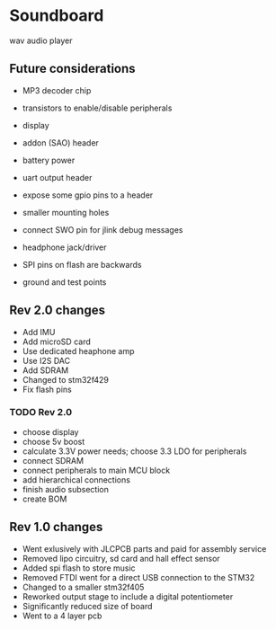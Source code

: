# Soundboard

wav audio player

## Future considerations

- MP3 decoder chip
- transistors to enable/disable peripherals
- display
- addon (SAO)  header
- battery power

- uart output header
- expose some gpio pins to a header
- smaller mounting holes
- connect SWO pin for jlink debug messages
- headphone jack/driver

- SPI pins on flash are backwards
- ground and test points

## Rev 2.0 changes

- Add IMU
- Add microSD card
- Use dedicated heaphone amp
- Use I2S DAC 
- Add SDRAM
- Changed to stm32f429
- Fix flash pins


### TODO Rev 2.0
- choose display
- choose 5v boost
- calculate 3.3V power needs; choose 3.3 LDO for peripherals
- connect SDRAM
- connect peripherals to main MCU block
- add hierarchical connections
- finish audio subsection
- create BOM


## Rev 1.0 changes

- Went exlusively with JLCPCB parts and paid for assembly service
- Removed lipo circuitry, sd card and hall effect sensor
- Added spi flash to store music
- Removed FTDI went for a direct USB connection to the STM32
- Changed to a smaller stm32f405
- Reworked output stage to include a digital potentiometer
- Significantly reduced size of board
- Went to a 4 layer pcb
